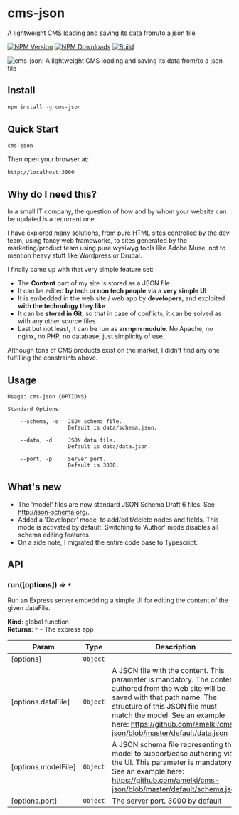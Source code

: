 # cms-json

A lightweight CMS loading and saving its data from/to a json file

  [![NPM Version][npm-image]][npm-url]
  [![NPM Downloads][downloads-image]][downloads-url]
  [![Build][travis-image]][travis-url]

![cms-json: A lightweight CMS loading and saving its data from/to a json file](https://cdn.pbrd.co/images/GMnwiBK.png)

## Install

```bash
npm install -g cms-json
```

## Quick Start

```bash
cms-json
```

Then open your browser at:

    http://localhost:3000

## Why do I need this?

In a small IT company, the question of how and by whom your website can be updated is a recurrent
one.

I have explored many solutions, from pure HTML sites controlled by the dev team, using fancy
web frameworks, to sites generated by the marketing/product team using pure wysiwyg tools like
Adobe Muse, not to mention heavy stuff like Wordpress or Drupal.

I finally came up with that very simple feature set:

* The **Content** part of my site is stored as a JSON file
* It can be edited **by tech or non tech people** via a **very simple UI**
* It is embedded in the web site / web app by **developers**, and exploited **with the technology they like**
* It can be **stored in Git**, so that in case of conflicts, it can be solved as with any other source files
* Last but not least, it can be run as **an npm module**. No Apache, no nginx, no PHP, no database, just simplicity of use.

Although tons of CMS products exist on the market, I didn't find any one fulfilling the
constraints above.

## Usage

```
Usage: cms-json {OPTIONS}

Standard Options:

    --schema, -s   JSON schema file.
                   Default is data/schema.json.

    --data, -d     JSON data file.
                   Default is data/data.json.

    --port, -p     Server port.
                   Default is 3000.

```
[npm-image]: https://img.shields.io/npm/v/cms-json.svg
[npm-url]: https://npmjs.org/package/cms-json
[downloads-image]: https://img.shields.io/npm/dm/cms-json.svg
[downloads-url]: https://npmjs.org/package/cms-json
[travis-image]: https://img.shields.io/travis/amelki/cms-json/master.svg?label=build
[travis-url]: https://travis-ci.org/amelki/cms-json

## What's new

* The 'model' files are now standard JSON Schema Draft 6 files. See http://json-schema.org/.
* Added a 'Developer' mode, to add/edit/delete nodes and fields. This mode is activated by default.
Switching to 'Author' mode disables all schema editing features.
* On a side note, I migrated the entire code base to Typescript.
## API

<a name="run"></a>

### run([options]) ⇒ <code>\*</code>
Run an Express server embedding a simple UI for editing the content of the given dataFile.

**Kind**: global function  
**Returns**: <code>\*</code> - The express app  

| Param | Type | Description |
| --- | --- | --- |
| [options] | <code>Object</code> |  |
| [options.dataFile] | <code>Object</code> | A JSON file with the content. This parameter is mandatory. 		The	content authored from the web site will be saved with that path name. 		The structure of this JSON file must match the model. 		See an example here: https://github.com/amelki/cms-json/blob/master/default/data.json |
| [options.modelFile] | <code>Object</code> | A JSON schema file representing the model to support/ease authoring via the UI. This parameter is mandatory. 		See an example here: https://github.com/amelki/cms-json/blob/master/default/schema.json |
| [options.port] | <code>Object</code> | The server port. 3000 by default |

